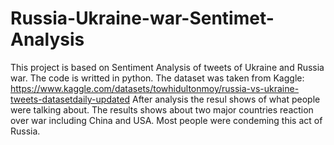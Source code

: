 # Russia-Ukraine-war-Sentimet-Analysis
This project is based on Sentiment Analysis of tweets of Ukraine and Russia war.
The code is writted in python.
The dataset was taken from Kaggle: https://www.kaggle.com/datasets/towhidultonmoy/russia-vs-ukraine-tweets-datasetdaily-updated
After analysis the resul shows of what people were talking about. 
The results shows about two major countries reaction over war including China and USA. Most people were condeming this act of Russia.
